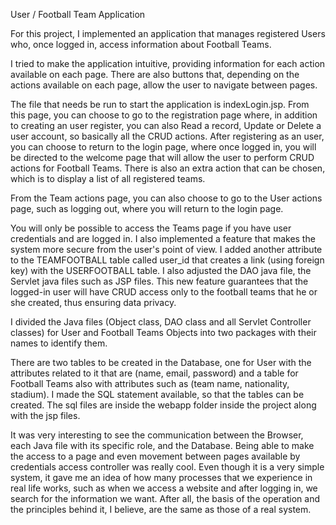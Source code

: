 User / Football Team Application

For this project, I implemented an application that manages registered Users who, once logged in, access information about Football Teams.

I tried to make the application intuitive, providing information for each action available on each page. There are also buttons that, depending on the actions available on each page, allow the user to navigate between pages.

The file that needs be run to start the application is indexLogin.jsp. From this page, you can choose to go to the registration page where, in addition to creating an user register, you can also Read a record, Update or Delete a user account, so basically all the CRUD actions.
After registering as an user, you can choose to return to the login page, where once logged in, you will be directed to the welcome page that will allow the user to perform CRUD actions for Football Teams. There is also an extra action that can be chosen, which is to display a list of all registered teams.

From the Team actions page, you can also choose to go to the User actions page, such as logging out, where you will return to the login page.

You will only be possible to access the Teams page if you have user credentials and are logged in.
I also implemented a feature that makes the system more secure from the user's point of view. I added another attribute to the TEAMFOOTBALL table called user_id that creates a link (using foreign key) with the USERFOOTBALL table. I also adjusted the DAO java file, the Servlet java files such as JSP files. This new feature guarantees that the logged-in user will have CRUD access only to the football teams that he or she created, thus ensuring data privacy.

I divided the Java files (Object class, DAO class and all Servlet Controller classes) for User and Football Teams Objects into two packages with their names to identify them.

There are two tables to be created in the Database, one for User with the attributes related to it that are (name, email, password) and a table for Football Teams also with attributes such as (team name, nationality, stadium).
I made the SQL statement available, so that the tables can be created. The sql files are inside the webapp folder inside the project along with the jsp files.

It was very interesting to see the communication between the Browser, each Java file with its specific role, and the Database. Being able to make the access to a page and even movement between pages available by credentials  access controller was really cool.
Even though it is a very simple system, it gave me an idea of ​​how many processes that we experience in real life works, such as when we access a website and after logging in, we search for the information we want. 
After all, the basis of the operation and the principles behind it, I believe, are the same as those of a real system.
